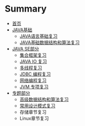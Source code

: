 # Summary

* [首页](README.md)
* [JAVA基础](chapter1.md)
  * [JAVA语言基础复习](chapter1/javayu-yan-ji-chu-fu-xi.md)
  * [JAVA基础数据结构和算法复习](chapter1/javaji-chu-shu-ju-jie-gou-he-suan-fa-fu-xi.md)
* [JAVA SE部分](java-sebu-fen.md)
  * [集合框架复习](java-sebu-fen/ji-he-kuang-jia-fu-xi.md)
  * [JAVA IO 复习](java-sebu-fen/java-io-fu-xi.md)
  * [多线程复习](java-sebu-fen/duo-xian-cheng-fu-xi.md)
  * [JDBC 编程复习](java-sebu-fen/jdbc-bian-cheng-fu-xi.md)
  * [网络编程复习](java-sebu-fen/wang-luo-bian-cheng-fu-xi.md)
  * [JVM 专项复习](java-sebu-fen/jvm-zhuan-xiang-fu-xi.md)
* [专题部分](zhuan-ti-bu-fen.md)
  * [高级数据结构和算法复习](zhuan-ti-bu-fen/gao-ji-shu-ju-jie-gou-he-suan-fa-fu-xi.md)
  * [常用设计模式复习](zhuan-ti-bu-fen/chang-yong-she-ji-mo-shi-fu-xi.md)
  * 存储章节复习
  * Linux章节复习

